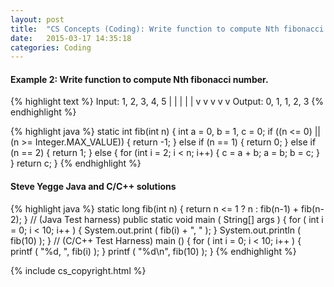 ```yaml
---
layout: post
title:  "CS Concepts (Coding): Write function to compute Nth fibonacci number"
date:   2015-03-17 14:35:18
categories: Coding
---
```


#### Example 2: Write function to compute Nth fibonacci number.
{% highlight text %}
Input:  1, 2, 3, 4, 5
        |  |  |  |  |
        v  v  v  v  v
Output: 0, 1, 1, 2, 3
{% endhighlight %}

{% highlight java %}
  static int fib(int n) {
    int a = 0, b = 1, c = 0;
    if ((n <= 0) || (n >= Integer.MAX_VALUE)) {
      return -1;
    } else if (n == 1) {
      return 0;
    } else if (n == 2) {
      return 1;
    } else {
      for (int i = 2; i < n; i++) {
        c = a + b;
        a = b;
        b = c;
      }
    }
    return c;
  }
{% endhighlight %}

#### Steve Yegge Java and C/C++ solutions

{% highlight java %}
  static long fib(int n) {
    return n <= 1 ? n : fib(n-1) + fib(n-2);
  }
  // (Java Test harness)
  public static void main ( String[] args ) {
    for ( int i = 0; i < 10; i++ ) {
      System.out.print ( fib(i) + ", " );
    }
    System.out.println ( fib(10) );
  }
  // (C/C++ Test Harness)
  main () {
    for ( int i = 0; i < 10; i++ ) {
      printf ( "%d, ", fib(i) );
    }
    printf ( "%d\n", fib(10) );
  }
{% endhighlight %}

{% include cs_copyright.html %}
